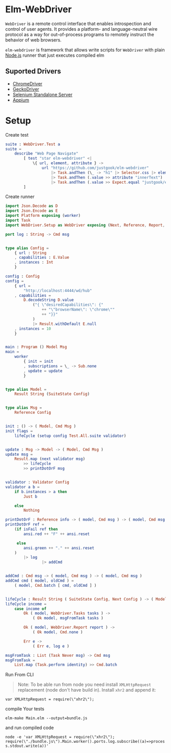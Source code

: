 # Elm-WebDriver

`WebDriver` is a remote control interface that enables introspection and control of user agents. It provides a platform- and language-neutral wire protocol as a way for out-of-process programs to remotely instruct the behavior of web browsers.

`elm-webdriver` is framework that allows write scripts for `WebDriver` with plain [Node.js](https://nodejs.org/) runner that just executes compiled elm

## Suported Drivers

  - [ChromeDriver](http://chromedriver.chromium.org/)
  - [GeckoDriver](https://github.com/mozilla/geckodriver)
  - [Selenium Standalone Server](https://www.seleniumhq.org/download/)
  - [Appium](http://appium.io/)

# Setup

Create test

```elm
suite : WebDriver.Test a
suite =
    describe "Web Page Navigate"
        [ test "star elm-webdriver" <|
            \{ url, element, attribute } ->
                url "https://github.com/justgook/elm-webdriver"
                    |> Task.andThen (\_ -> "h1" |> Selector.css |> element)
                    |> Task.andThen (.value >> attribute "innerText")
                    |> Task.andThen (.value >> Expect.equal "justgook/elm-webdriver")
        ]
```

Create runner

```elm
import Json.Decode as D
import Json.Encode as E
import Platform exposing (worker)
import Task
import WebDriver.Setup as WebDriver exposing (Next, Reference, Report, Return, Status(..), SuiteState, Validator, next, setup)

port log : String -> Cmd msg


type alias Config =
    { url : String
    , capabilities : E.Value
    , instances : Int
    }

config : Config
config =
    { url =
        "http://localhost:4444/wd/hub"
    , capabilities =
        D.decodeString D.value
            ("{ \"desiredCapabilities\": {"
                ++ "\"browserName\": \"chrome\""
                ++ "}}"
            )
            |> Result.withDefault E.null
    , instances = 10
    }


main : Program () Model Msg
main =
    worker
        { init = init
        , subscriptions = \_ -> Sub.none
        , update = update
        }


type alias Model =
    Result String (SuiteState Config)


type alias Msg =
    Reference Config


init : () -> ( Model, Cmd Msg )
init flags =
    lifeCycle (setup config Test.All.suite validator)


update : Msg -> Model -> ( Model, Cmd Msg )
update msg =
    Result.map (next validator msg)
        >> lifeCycle
        >> printDotOrF msg


validator : Validator Config
validator a b =
    if b.instances > a then
        Just b

    else
        Nothing

printDotOrF : Reference info -> ( model, Cmd msg ) -> ( model, Cmd msg )
printDotOrF ref =
    (if isFail ref then
        ansi.red ++ "F" ++ ansi.reset

     else
        ansi.green ++ "." ++ ansi.reset
    )
        |> log
                |> addCmd


addCmd : Cmd msg -> ( model, Cmd msg ) -> ( model, Cmd msg )
addCmd cmd ( model, oldCmd ) =
    ( model, Cmd.batch [ cmd, oldCmd ] )


lifeCycle : Result String ( SuiteState Config, Next Config ) -> ( Model, Cmd Msg )
lifeCycle income =
    case income of
        Ok ( model, WebDriver.Tasks tasks ) ->
            ( Ok model, msgFromTask tasks )

        Ok ( model, WebDriver.Report report ) ->
            ( Ok model, Cmd.none )

        Err e ->
            ( Err e, log e )

msgFromTask : List (Task Never msg) -> Cmd msg
msgFromTask =
    List.map (Task.perform identity) >> Cmd.batch
```
Run From CLI

  >Note: To be able run from node you need install `XMLHttpRequest` replacement (node don't have build in). Install `xhr2` and append it:

  `var XMLHttpRequest = require(\"xhr2\");`

compile Your tests

`elm-make Main.elm --output=bundle.js`

and run compiled code

`node -e 'var XMLHttpRequest = require(\"xhr2\"); require(\"./bundle.js\").Main.worker().ports.log.subscribe((a)=>process.stdout.write(a))'`
